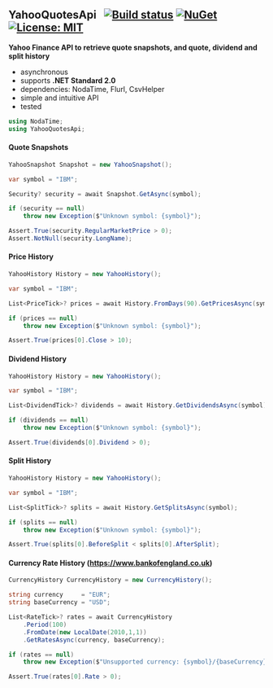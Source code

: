 ## YahooQuotesApi&nbsp;&nbsp; [![Build status](https://ci.appveyor.com/api/projects/status/qx83p28cdqvcpbhm?svg=true)](https://ci.appveyor.com/project/dshe/yahooquotesapi) [![NuGet](https://img.shields.io/nuget/vpre/YahooQuotesApi.svg)](https://www.nuget.org/packages/YahooQuotesApi/) [![License: MIT](https://img.shields.io/badge/License-MIT-yellow.svg)](https://opensource.org/licenses/MIT)

**Yahoo Finance API to retrieve quote snapshots, and quote, dividend and split history**
- asynchronous
- supports **.NET Standard 2.0**
- dependencies: NodaTime, Flurl, CsvHelper
- simple and intuitive API
- tested
```csharp
using NodaTime;
using YahooQuotesApi;
```
#### Quote Snapshots
```csharp
YahooSnapshot Snapshot = new YahooSnapshot();

var symbol = "IBM";

Security? security = await Snapshot.GetAsync(symbol);

if (security == null)
    throw new Exception($"Unknown symbol: {symbol}");

Assert.True(security.RegularMarketPrice > 0);
Assert.NotNull(security.LongName);
```
#### Price History
```csharp
YahooHistory History = new YahooHistory();

var symbol = "IBM";

List<PriceTick>? prices = await History.FromDays(90).GetPricesAsync(symbol);

if (prices == null)
    throw new Exception($"Unknown symbol: {symbol}");

Assert.True(prices[0].Close > 10);
```
#### Dividend History
```csharp
YahooHistory History = new YahooHistory();

var symbol = "IBM";

List<DividendTick>? dividends = await History.GetDividendsAsync(symbol);

if (dividends == null)
    throw new Exception($"Unknown symbol: {symbol}");

Assert.True(dividends[0].Dividend > 0);
```
#### Split History
```csharp
YahooHistory History = new YahooHistory();

var symbol = "IBM";

List<SplitTick>? splits = await History.GetSplitsAsync(symbol);

if (splits == null)
    throw new Exception($"Unknown symbol: {symbol}");

Assert.True(splits[0].BeforeSplit < splits[0].AfterSplit);
```
#### Currency Rate History (https://www.bankofengland.co.uk)
```csharp
CurrencyHistory CurrencyHistory = new CurrencyHistory();

string currency     = "EUR";
string baseCurrency = "USD";

List<RateTick>? rates = await CurrencyHistory
    .Period(100)
    .FromDate(new LocalDate(2010,1,1))
    .GetRatesAsync(currency, baseCurrency);

if (rates == null)
    throw new Exception($"Unsupported currency: {symbol}/{baseCurrency}");

Assert.True(rates[0].Rate > 0);
```
